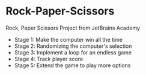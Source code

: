 # Rock-Paper-Scissors
Rock, Paper Scissors Project from JetBrains Academy
- Stage 1: Make the computer win all the time
- Stage 2: Randomizing the computer's selection
- Stage 3: Implement a loop for an endless game
- Stage 4: Track player score
- Stage 5: Extend the game to play more options
